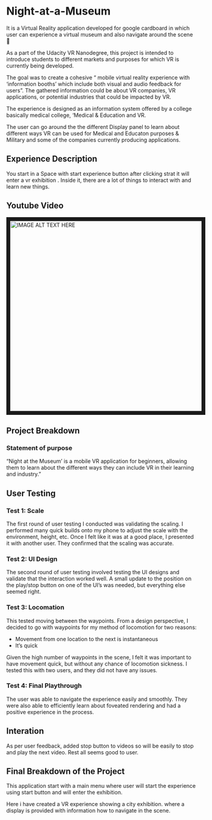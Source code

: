 # Night-at-a-Museum
It is a Virtual Reality application developed for google cardboard in which user can experience a virtual museum and also navigate around  the scene 🌃 

As a part of the Udacity VR Nanodegree, this project is intended to introduce students to different markets and purposes for which VR is currently being developed.

The goal was to create a cohesive “ mobile virtual reality experience with ‘information booths’ which include both visual and audio feedback for users”. The gathered information could be about VR companies, VR applications, or potential industries that could be impacted by VR.

The experience is designed as an information system offered by a college basically medical college, ‘Medical & Education and VR.

The user can go around the the different Display panel to learn about different ways VR can be used for Medical and Educaton purposes & Military and some of the companies currently producing applications.

## Experience Description
You start in a Space with start experience button after clicking strat it will enter a vr exhibition . Inside it, there are a lot of things to interact with and learn new things.

## Youtube Video
 <a href="http://www.youtube.com/watch?feature=player_embedded&v=Rqogoumnhbs
" target="_blank"><img src="http://img.youtube.com/vi/Rqogoumnhbs/0.jpg" 
alt="IMAGE ALT TEXT HERE" width="2400" height="500" border="10" /></a>

## Project Breakdown

### Statement of purpose

“Night at the Museum’ is a mobile VR application for beginners, allowing them to learn about the different ways they can include VR in their learning and industry.”

## User Testing

### Test 1: Scale

The first round of user testing I conducted was validating the scaling. I performed many quick builds onto my phone to adjust the scale with the environment, height, etc. Once I felt like it was at a good place, I presented it with another user. They confirmed that the scaling was accurate.

### Test 2: UI Design
The second round of user testing involved testing the UI designs and validate that the interaction worked well. A small update to the position on the play/stop button on one of the UI’s was needed, but everything else seemed right.

### Test 3: Locomation
This tested moving between the waypoints. From a design perspective, I decided to go with waypoints for my method of locomotion for two reasons:

- Movement from one location to the next is instantaneous
- It’s quick

Given the high number of waypoints in the scene, I felt it was important to have movement quick, but without any chance of locomotion sickness. I tested this with two users, and they did not have any issues.

### Test 4: Final Playthrough

The user was able to navigate the experience easily and smoothly. They were also able to efficiently learn about foveated rendering and had a positive experience in the process.

## Interation

As per user feedback, added stop button to videos so will be easily to stop and play the next video. Rest all seems good to user.

## Final Breakdown of the Project

This application start with a main menu where user will start the experience using start button and will enter the exhibition.

Here i have created a VR experience showing a city exhibition. where a display is provided with information how to navigate in the scene.

